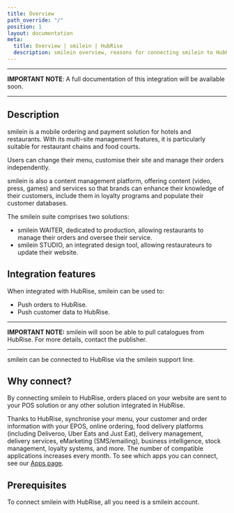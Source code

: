 ```yaml
---
title: Overview
path_override: "/"
position: 1
layout: documentation
meta:
  title: Overview | smilein | HubRise
  description: smilein overview, reasons for connecting smilein to HubRise and summary of integrated features. Synchronise data between your EPOS, smilein and your other apps.
---
```


---

**IMPORTANT NOTE**: A full documentation of this integration will be available soon.

---

## Description

smilein is a mobile ordering and payment solution for hotels and restaurants. With its multi-site management features, it is particularly suitable for restaurant chains and food courts.

Users can change their menu, customise their site and manage their orders independently.

smilein is also a content management platform, offering content (video, press, games) and services so that brands can enhance their knowledge of their customers, include them in loyalty programs and populate their customer databases.

The smilein suite comprises two solutions:

- smilein WAITER, dedicated to production, allowing restaurants to manage their orders and oversee their service.
- smilein STUDIO, an integrated design tool, allowing restaurateurs to update their website.

## Integration features

When integrated with HubRise, smilein can be used to:

- Push orders to HubRise.
- Push customer data to HubRise.

---

**IMPORTANT NOTE:** smilein will soon be able to pull catalogues from HubRise. For more details, contact the publisher.

---

smilein can be connected to HubRise via the smilein support line.

## Why connect?

By connecting smilein to HubRise, orders placed on your website are sent to your POS solution or any other solution integrated in HubRise.

Thanks to HubRise, synchronise your menu, your customer and order information with your EPOS, online ordering, food delivery platforms (including Deliveroo, Uber Eats and Just Eat), delivery management, delivery services, eMarketing (SMS/emailing), business intelligence, stock management, loyalty systems, and more. The number of compatible applications increases every month. To see which apps you can connect, see our [Apps page](/apps).

## Prerequisites

To connect smilein with HubRise, all you need is a smilein account.
